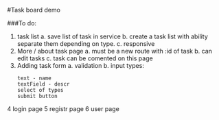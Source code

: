#Task board demo

###To do: 
1. task list
    a. save list of task in service
    b. create a task list with ability separate them depending on type.
    c. responsive
2. More / about task page 
    a. must be a new route with :id of task
    b. can edit tasks
    c. task can be comented on this page
3. Adding task form
    a. validation
    b. input types: 
    ```
    text - name
    textField - descr
    select of types
    submit button
    ```
4 login page
5 registr page
6 user page